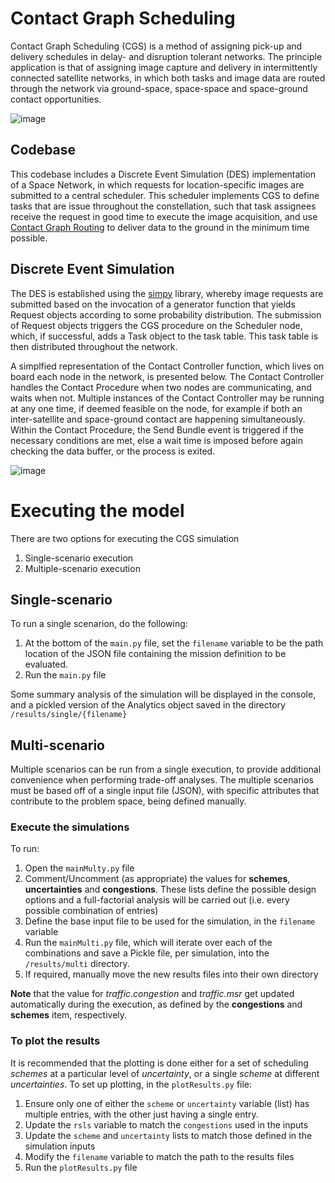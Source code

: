 # Contact Graph Scheduling
Contact Graph Scheduling (CGS) is a method of assigning pick-up and delivery schedules in delay- and disruption tolerant networks. The principle application is that of assigning image capture and delivery in intermittently connected satellite networks, in which both tasks and image data are routed through the network via ground-space, space-space and space-ground contact opportunities.

![image](https://user-images.githubusercontent.com/70593134/237059116-ff0e9cca-946b-4afe-9c63-03810ceb3292.png)


## Codebase
This codebase includes a Discrete Event Simulation (DES) implementation of a Space Network, in which requests for location-specific images are submitted to a central scheduler. This scheduler implements CGS to define tasks that are issue throughout the constellation, such that task assignees receive the request in good time to execute the image acquisition, and use [Contact Graph Routing](https://www.sciencedirect.com/science/article/pii/S1084804520303489) to deliver data to the ground in the minimum time possible.

## Discrete Event Simulation
The DES is established using the [simpy](https://simpy.readthedocs.io/en/latest/) library, whereby image requests are submitted based on the invocation of a generator function that yields Request objects according to some probability distribution. The submission of Request objects triggers the CGS procedure on the Scheduler node, which, if successful, adds a Task object to the task table. This task table is then distributed throughout the network.

A simplfied representation of the Contact Controller function, which lives on board each node in the network, is presented below. The Contact Controller handles the Contact Procedure when two nodes are communicating, and waits when not. Multiple instances of the Contact Controller may be running at any one time, if deemed feasible on the node, for example if both an inter-satellite and space-ground contact are happening simultaneously. Within the Contact Procedure, the Send Bundle event is triggered if the necessary conditions are met, else a wait time is imposed before again checking the data buffer, or the process is exited.

![image](https://user-images.githubusercontent.com/70593134/237060270-48b4a3af-2329-499c-bd8b-1db4505c99ea.png)

# Executing the model
There are two options for executing the CGS simulation
 1. Single-scenario execution
 2. Multiple-scenario execution

## Single-scenario
To run a single scenarion, do the following:
 1. At the bottom of the `main.py` file, set the `filename` variable to be the path location of the JSON file containing the mission definition to be evaluated.
 2. Run the `main.py` file

Some summary analysis of the simulation will be displayed in the console, and a pickled version of the Analytics object saved in the directory `/results/single/{filename}`

## Multi-scenario
Multiple scenarios can be run from a single execution, to provide additional convenience when performing trade-off analyses. The multiple scenarios must be based off of a single input file (JSON), with specific attributes that contribute to the problem space, being defined manually. 

### Execute the simulations
To run:
 1. Open the `mainMulty.py` file
 2. Comment/Uncomment (as appropriate) the values for **schemes**, **uncertainties** 
    and **congestions**. These lists define the possible design options and a 
    full-factorial analysis will be carried out (i.e. every possible combination of 
    entries)
 3. Define the base input file to be used for the simulation, in the `filename` variable
 4. Run the `mainMulti.py` file, which will iterate over each of the combinations and 
    save a Pickle file, per simulation, into the `/results/multi` directory.
 5. If required, manually move the new results files into their own directory

**Note** that the value for _traffic.congestion_ and _traffic.msr_ get updated 
automatically during the execution, as defined by the **congestions** and **schemes** 
item, respectively.

### To plot the results
It is recommended that the plotting is done either for a set of scheduling _schemes_ 
at a particular level of _uncertainty_, or a single _scheme_ at different 
_uncertainties_. To set up plotting, in the `plotResults.py` file:
 1. Ensure only one of either the `scheme` or `uncertainty` variable (list) has 
    multiple entries,  with the other just having a single entry.
 2. Update the `rsls` variable to match the `congestions` used in the inputs
 3. Update the `scheme` and `uncertainty` lists to match those defined in the 
    simulation inputs
 4. Modify the `filename` variable to match the path to the results files
 5. Run the `plotResults.py` file

